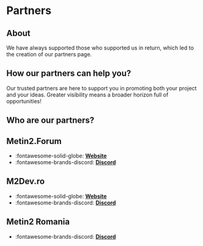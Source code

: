 # Partners

## About

We have always supported those who supported us in return, which led to the creation of our partners page.

## How our partners can help you?

Our trusted partners are here to support you in promoting both your project and your ideas. Greater visibility means a broader horizon full of opportunities!

## **Who are our partners?**

## Metin2.Forum


<div class="grid cards" markdown>

- :fontawesome-solid-globe: **[Website][websitemetin2forum]** 
- :fontawesome-brands-discord: **[Discord][discordmetin2forum]** 


[websitemetin2forum]: https://metin2.forum
[discordmetin2forum]: https://discord.gg/yaEVmqKYcA


</div>


## M2Dev.ro


<div class="grid cards" markdown>

- :fontawesome-solid-globe: **[Website][websitem2dev]** 
- :fontawesome-brands-discord: **[Discord][discordm2dev]** 


[websitem2dev]: https://m2dev.ro/
[discordm2dev]: https://discord.gg/XKGEJBMzz2

</div>

## Metin2 Romania


<div class="grid cards" markdown>

- :fontawesome-brands-discord: **[Discord][discordmetin2romania]**

[discordmetin2romania]: https://discord.gg/6ReuRBUj3J

</div>